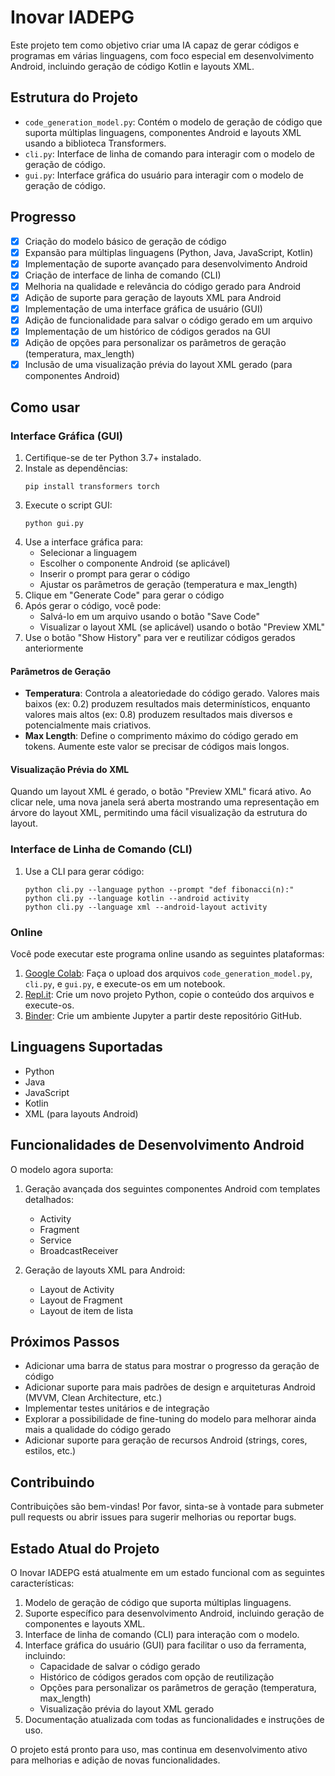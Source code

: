 # Inovar IADEPG

Este projeto tem como objetivo criar uma IA capaz de gerar códigos e programas em várias linguagens, com foco especial em desenvolvimento Android, incluindo geração de código Kotlin e layouts XML.

## Estrutura do Projeto

- `code_generation_model.py`: Contém o modelo de geração de código que suporta múltiplas linguagens, componentes Android e layouts XML usando a biblioteca Transformers.
- `cli.py`: Interface de linha de comando para interagir com o modelo de geração de código.
- `gui.py`: Interface gráfica do usuário para interagir com o modelo de geração de código.

## Progresso

- [x] Criação do modelo básico de geração de código
- [x] Expansão para múltiplas linguagens (Python, Java, JavaScript, Kotlin)
- [x] Implementação de suporte avançado para desenvolvimento Android
- [x] Criação de interface de linha de comando (CLI)
- [x] Melhoria na qualidade e relevância do código gerado para Android
- [x] Adição de suporte para geração de layouts XML para Android
- [x] Implementação de uma interface gráfica de usuário (GUI)
- [x] Adição de funcionalidade para salvar o código gerado em um arquivo
- [x] Implementação de um histórico de códigos gerados na GUI
- [x] Adição de opções para personalizar os parâmetros de geração (temperatura, max_length)
- [x] Inclusão de uma visualização prévia do layout XML gerado (para componentes Android)

## Como usar

### Interface Gráfica (GUI)

1. Certifique-se de ter Python 3.7+ instalado.
2. Instale as dependências:
   ```
   pip install transformers torch
   ```
3. Execute o script GUI:
   ```
   python gui.py
   ```
4. Use a interface gráfica para:
   - Selecionar a linguagem
   - Escolher o componente Android (se aplicável)
   - Inserir o prompt para gerar o código
   - Ajustar os parâmetros de geração (temperatura e max_length)
5. Clique em "Generate Code" para gerar o código
6. Após gerar o código, você pode:
   - Salvá-lo em um arquivo usando o botão "Save Code"
   - Visualizar o layout XML (se aplicável) usando o botão "Preview XML"
7. Use o botão "Show History" para ver e reutilizar códigos gerados anteriormente

#### Parâmetros de Geração

- **Temperatura**: Controla a aleatoriedade do código gerado. Valores mais baixos (ex: 0.2) produzem resultados mais determinísticos, enquanto valores mais altos (ex: 0.8) produzem resultados mais diversos e potencialmente mais criativos.
- **Max Length**: Define o comprimento máximo do código gerado em tokens. Aumente este valor se precisar de códigos mais longos.

#### Visualização Prévia do XML

Quando um layout XML é gerado, o botão "Preview XML" ficará ativo. Ao clicar nele, uma nova janela será aberta mostrando uma representação em árvore do layout XML, permitindo uma fácil visualização da estrutura do layout.

### Interface de Linha de Comando (CLI)

1. Use a CLI para gerar código:
   ```
   python cli.py --language python --prompt "def fibonacci(n):"
   python cli.py --language kotlin --android activity
   python cli.py --language xml --android-layout activity
   ```

### Online

Você pode executar este programa online usando as seguintes plataformas:

1. [Google Colab](https://colab.research.google.com/): Faça o upload dos arquivos `code_generation_model.py`, `cli.py`, e `gui.py`, e execute-os em um notebook.
2. [Repl.it](https://replit.com/): Crie um novo projeto Python, copie o conteúdo dos arquivos e execute-os.
3. [Binder](https://mybinder.org/): Crie um ambiente Jupyter a partir deste repositório GitHub.

## Linguagens Suportadas

- Python
- Java
- JavaScript
- Kotlin
- XML (para layouts Android)

## Funcionalidades de Desenvolvimento Android

O modelo agora suporta:

1. Geração avançada dos seguintes componentes Android com templates detalhados:
   - Activity
   - Fragment
   - Service
   - BroadcastReceiver

2. Geração de layouts XML para Android:
   - Layout de Activity
   - Layout de Fragment
   - Layout de item de lista

## Próximos Passos

- Adicionar uma barra de status para mostrar o progresso da geração de código
- Adicionar suporte para mais padrões de design e arquiteturas Android (MVVM, Clean Architecture, etc.)
- Implementar testes unitários e de integração
- Explorar a possibilidade de fine-tuning do modelo para melhorar ainda mais a qualidade do código gerado
- Adicionar suporte para geração de recursos Android (strings, cores, estilos, etc.)

## Contribuindo

Contribuições são bem-vindas! Por favor, sinta-se à vontade para submeter pull requests ou abrir issues para sugerir melhorias ou reportar bugs.

## Estado Atual do Projeto

O Inovar IADEPG está atualmente em um estado funcional com as seguintes características:

1. Modelo de geração de código que suporta múltiplas linguagens.
2. Suporte específico para desenvolvimento Android, incluindo geração de componentes e layouts XML.
3. Interface de linha de comando (CLI) para interação com o modelo.
4. Interface gráfica do usuário (GUI) para facilitar o uso da ferramenta, incluindo:
   - Capacidade de salvar o código gerado
   - Histórico de códigos gerados com opção de reutilização
   - Opções para personalizar os parâmetros de geração (temperatura, max_length)
   - Visualização prévia do layout XML gerado
5. Documentação atualizada com todas as funcionalidades e instruções de uso.

O projeto está pronto para uso, mas continua em desenvolvimento ativo para melhorias e adição de novas funcionalidades.

